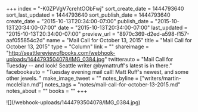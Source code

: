 +++
index = "-K0ZPVgV7crehtOObFwj"
sort_create_date = 1444793640
sort_last_updated = 1444793640
sort_publish_date = 1444793640
create_date = "2015-10-13T20:34:00-07:00"
publish_date = "2015-10-13T20:34:00-07:00"
date = "2015-10-13T20:34:00-07:00"
last_updated = "2015-10-13T20:34:00-07:00"
preview_url = "8970c369-d2ed-a598-f157-aaf055854c2d"
name = "Mail Call for October 13, 2015"
title = "Mail Call for October 13, 2015"
type = "Column"
link = ""
shareimage = "http://seattlereviewofbooks.com/webhook-uploads/1444793504078/IMG_0384.jpg"
twitterauto = "Mail Call for Tuesday -- and look! Seattle writer @bymattruff's latest is in there."
facebookauto = "Tuesday evening mail call! Matt Ruff's newest, and some other jewels. "
make_image_tweet = ""
notes_byline = ["writers/martin-mcclellan.md"]
notes_tags = "notes/mail-call-for-october-13-2015.md"
notes_about = ""
books = ""
+++
<p class="image">![](/webhook-uploads/1444793504078/IMG_0384.jpg)</p>